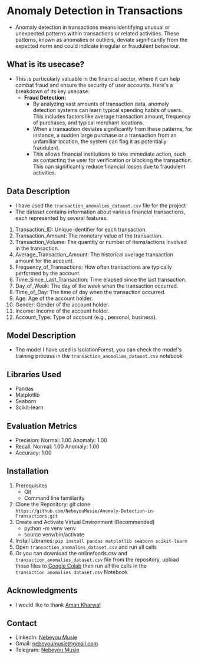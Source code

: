 # Anomaly Detection in Transactions
 - Anomaly detection in transactions means identifying unusual or unexpected patterns within transactions or related activities. These patterns, known as anomalies or outliers, deviate significantly from the expected norm and could indicate irregular or fraudulent behaviour.

## What is its usecase?
 - This is particularly valuable in the financial sector, where it can help combat fraud and ensure the security of user accounts. Here's a breakdown of its key usecase:
    - **Fraud Detection:**
       - By analyzing vast amounts of transaction data, anomaly detection systems can learn typical spending habits of users. This includes factors like average transaction amount, 
         frequency of purchases, and typical merchant locations.
       - When a transaction deviates significantly from these patterns, for instance, a sudden large purchase or a transaction from an unfamiliar location, the system can flag it as               potentially fraudulent.
       - This allows financial institutions to take immediate action, such as contacting the user for verification or blocking the transaction. This can significantly reduce financial             losses due to fraudulent activities.

## Data Description
 - I have used the `transaction_anomalies_dataset.csv` file for the project
 - The dataset contains information about various financial transactions, each represented by several features:
  1. Transaction_ID: Unique identifier for each transaction.
  2. Transaction_Amount: The monetary value of the transaction.
  3. Transaction_Volume: The quantity or number of items/actions involved in the transaction.
  4. Average_Transaction_Amount: The historical average transaction amount for the account.
  5. Frequency_of_Transactions: How often transactions are typically performed by the account.
  6. Time_Since_Last_Transaction: Time elapsed since the last transaction.
  7. Day_of_Week: The day of the week when the transaction occurred.
  8. Time_of_Day: The time of day when the transaction occurred.
  9. Age: Age of the account holder.
  10. Gender: Gender of the account holder.
  11. Income: Income of the account holder.
  12. Account_Type: Type of account (e.g., personal, business).
  
## Model Description
 - The model I have used is IsolationForest, you can check the model's training process in the `transaction_anomalies_dataset.csv` notebook

## Libraries Used
 - Pandas
 - Matplotlib
 - Seaborn
 - Scikit-learn

## Evaluation Metrics
 - Precision:
     Normal: 1.00
     Anomaly: 1.00
 - Recall:
    Normal: 1.00
    Anomaly: 1.00
 - Accuracy: 1.00

## Installation
 1. Prerequisites
    - Git
    - Command line familiarity
 2. Clone the Repository: git clone `https://github.com/NebeyouMusie/Anomaly-Detection-in-Transactions.git`
 3. Create and Activate Virtual Environment (Recommended)
    - python -m venv venv
    - source venv/bin/activate
 4. Install Libraries: `pip install pandas matplotlib seaborn scikit-learn`
 5. Open `transaction_anomalies_dataset.csv` and run all cells
 6. Or you can download the onlinefoods.csv and `transaction_anomalies_dataset.csv` file from the repository, upload those files to [Google Colab](https://colab.research.google.com/) then run all the cells in the `transaction_anomalies_dataset.csv` Notebook

## Acknowledgments
 - I would like to thank [Aman Kharwal](https://www.linkedin.com/in/aman-kharwal)
   
## Contact
 - LinkedIn: [Nebeyou Musie](https://www.linkedin.com/in/nebeyou-musie)
 - Gmail: nebeyoumusie@gmail.com
 - Telegram: [Nebeyou Musie](https://t.me/NebeyouMusie)
